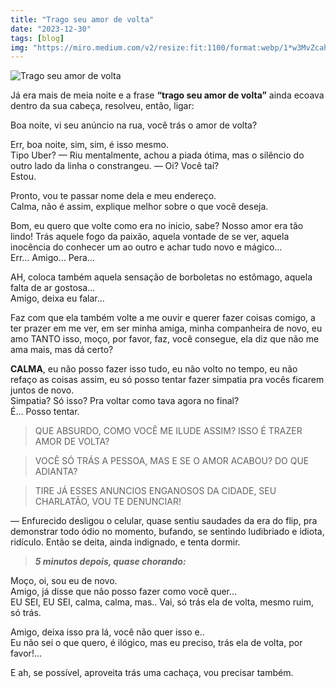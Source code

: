 ```yaml
---
title: "Trago seu amor de volta"
date: "2023-12-30"
tags: [blog]
img: "https://miro.medium.com/v2/resize:fit:1100/format:webp/1*w3MvZcahejZ6IHY6CiH1LQ.jpeg"
---
```


![Trago seu amor de volta](https://miro.medium.com/v2/resize:fit:1100/format:webp/1*w3MvZcahejZ6IHY6CiH1LQ.jpeg)

Já era mais de meia noite e a frase **“trago seu amor de volta”** ainda ecoava dentro da sua cabeça, resolveu, então, ligar:  

Boa noite, vi seu anúncio na rua, você trás o amor de volta?  

Err, boa noite, sim, sim, é isso mesmo.  
Tipo Uber? — Riu mentalmente, achou a piada ótima, mas o silêncio do outro lado da linha o constrangeu. — Oi? Você taí?  
Estou.  

Pronto, vou te passar nome dela e meu endereço.  
Calma, não é assim, explique melhor sobre o que você deseja.  

Bom, eu quero que volte como era no inicio, sabe? Nosso amor era tão lindo! Trás aquele fogo da paixão, aquela vontade de se ver, aquela inocência do conhecer um ao outro e achar tudo novo e mágico…  
Err… Amigo… Pera…  

AH, coloca também aquela sensação de borboletas no estômago, aquela falta de ar gostosa…  
Amigo, deixa eu falar…  

Faz com que ela também volte a me ouvir e querer fazer coisas comigo, a ter prazer em me ver, em ser minha amiga, minha companheira de novo, eu amo TANTO isso, moço, por favor, faz, você consegue, ela diz que não me ama mais, mas dá certo?  

**CALMA**, eu não posso fazer isso tudo, eu não volto no tempo, eu não refaço as coisas assim, eu só posso tentar fazer simpatia pra vocês ficarem juntos de novo.  
Simpatia? Só isso? Pra voltar como tava agora no final?  
É… Posso tentar.  

>  QUE ABSURDO, COMO VOCÊ ME ILUDE ASSIM? ISSO É TRAZER AMOR DE VOLTA? 
 
>  VOCÊ SÓ TRÁS A PESSOA, MAS E SE O AMOR ACABOU? DO QUE ADIANTA? 
 
> TIRE JÁ ESSES ANUNCIOS ENGANOSOS DA CIDADE, SEU CHARLATÃO, VOU TE DENUNCIAR! 

— Enfurecido desligou o celular, quase sentiu saudades da era do flip, pra demonstrar todo ódio no momento, bufando, se sentindo ludibriado e idiota, ridículo. Então se deita, ainda indignado, e tenta dormir.

> ***5 minutos depois, quase chorando:***

Moço, oi, sou eu de novo.   
Amigo, já disse que não posso fazer como você quer…  
EU SEI, EU SEI, calma, calma, mas.. Vai, só trás ela de volta, mesmo ruim, só trás.  

Amigo, deixa isso pra lá, você não quer isso e..  
Eu não sei o que quero, é ilógico, mas eu preciso, trás ela de volta, por favor!… 

E ah, se possível, aproveita trás uma cachaça, vou precisar também.
 
